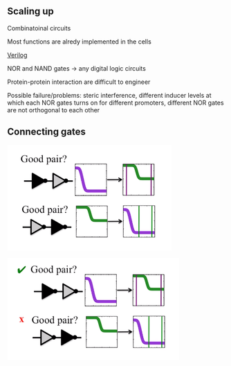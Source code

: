 ## Scaling up

Combinatoinal circuits

Most functions are alredy implemented in the cells

[Verilog](https://ru.wikipedia.org/wiki/Verilog)

NOR and NAND gates -> any digital logic circuits

Protein-protein interaction are difficult to engineer

Possible failure/problems: steric interference, different inducer levels at which each NOR gates turns on for different promoters, different NOR gates are not orthogonal to each other

## Connecting gates

![transfer functions](https://github.com/GreshnovaSasha/SynBio/blob/master/scaling_up/two%20transfer%20functions.png)

![transfer functions 2](https://github.com/GreshnovaSasha/SynBio/blob/master/scaling_up/two%20transfer%20functions%20(2).png)

